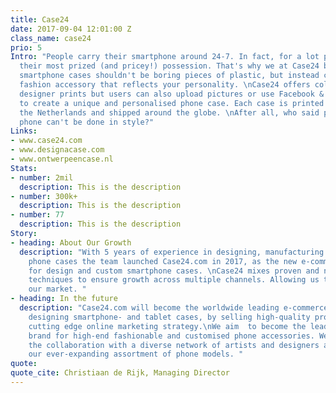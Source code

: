 ```yaml
---
title: Case24
date: 2017-09-04 12:01:00 Z
class_name: case24
prio: 5
Intro: "People carry their smartphone around 24-7. In fact, for a lot people it's
  their most prized (and pricey!) possession. That's why we at Case24 believe that
  smartphone cases shouldn't be boring pieces of plastic, but instead can be a unique
  fashion accessory that reflects your personality. \nCase24 offers collections of
  designer prints but users can also upload pictures or use Facebook & Instagram photos
  to create a unique and personalised phone case. Each case is printed on demand in
  the Netherlands and shipped around the globe. \nAfter all, who said protecting your
  phone can't be done in style?"
Links:
- www.case24.com
- www.designacase.com
- www.ontwerpeencase.nl
Stats:
- number: 2mil
  description: This is the description
- number: 300k+
  description: This is the description
- number: 77
  description: This is the description
Story:
- heading: About Our Growth
  description: "With 5 years of experience in designing, manufacturing and marketing
    phone cases the team launched Case24.com in 2017, as the new e-commerce platform
    for design and custom smartphone cases. \nCase24 mixes proven and new marketing
    techniques to ensure growth across multiple channels. Allowing us to rapidly expand
    our market. "
- heading: In the future
  description: "Case24.com will become the worldwide leading e-commerce store for
    designing smartphone- and tablet cases, by selling high-quality products via a
    cutting edge online marketing strategy.\nWe aim  to become the leading e-commerce
    brand for high-end fashionable and customised phone accessories. We will expand
    the collaboration with a diverse network of artists and designers as improving
    our ever-expanding assortment of phone models. "
quote: 
quote_cite: Christiaan de Rijk, Managing Director
---
```



